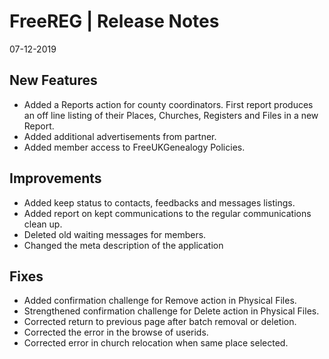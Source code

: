 __FreeREG | Release Notes__
  =======================
  07-12-2019

  __New Features__
  ----------------

  * Added a Reports action for county coordinators. First report produces an off line listing of their Places, Churches, Registers and Files in a new Report.
  * Added additional advertisements from partner.
  * Added member access to FreeUKGenealogy Policies.


  __Improvements__
  ----------------

  * Added keep status to contacts, feedbacks and messages listings.
  * Added report on kept communications to the regular communications clean up.
  * Deleted old waiting messages for members.
  * Changed the meta description of the application


  __Fixes__
  ---------

  * Added confirmation challenge for Remove action in Physical Files.
  * Strengthened confirmation challenge for Delete action in Physical Files.
  * Corrected return to previous page after batch removal or deletion.
  * Corrected the error in the browse of userids.
  * Corrected error in church relocation when same place selected.